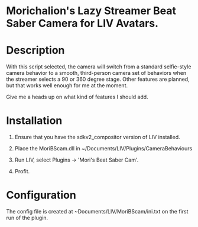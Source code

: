 # Morichalion's Lazy Streamer Beat Saber Camera for LIV Avatars.

# Description
With this script selected, the camera will switch from a standard selfie-style camera behavior to a smooth, third-person camera set of behaviors when the streamer selects a 90 or 360 degree stage. Other features are planned, but that works well enough for me at the moment. 

Give me a heads up on what kind of features I should add. 

# Installation
1. Ensure that you have the sdkv2_compositor version of LIV installed.

2. Place the MoriBScam.dll in ~/Documents/LIV/Plugins/CameraBehaviours

3. Run LIV, select Plugins -> 'Mori's Beat Saber Cam'.

4. Profit. 

# Configuration
The config file is created at ~Documents/LIV/MoriBScam/ini.txt on the first run of the plugin. 
